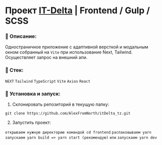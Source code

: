 # Проект [IT-Delta](https://github.com/AlexFromNorth/itDelta_tz.git) | Frontend / Gulp / SCSS

### 📜 Описание:
Одностраничное приложение c адаптивной версткой и модальным окном собранный на `Vite` при использование Next, Tailwind. Осуществляет запрос на внешний апи.

### 🥞 Стек:

`NEXT` `Tailwind` `TypeScript` `Vite` `Axios` `React`

### 💽 Установка и запуск:

1. Склонировать репозиторий в текущую папку:

```git clone https://github.com/AlexFromNorth/itDelta_tz.git ```

2. Запустить проект:

```открываем нужную директорию командой cd frontend```
```распаковываем yarn```
```запускаем yarn build => yarn start (рекомендую)```
```или```
```запускаем yarn dev```